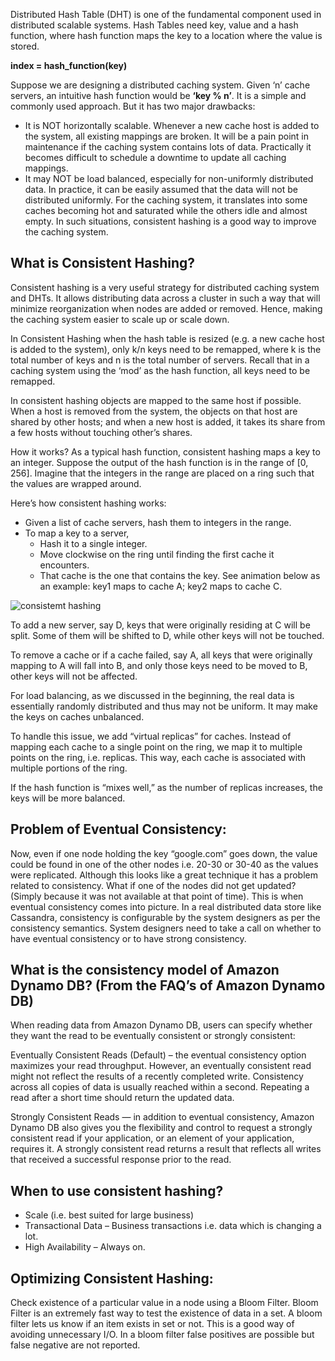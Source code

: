 Distributed Hash Table (DHT) is one of the fundamental component used in distributed scalable systems. Hash Tables need key, value and a hash function, where hash function maps the key to a location where the value is stored.

**index = hash_function(key)**

Suppose we are designing a distributed caching system. Given ‘n’ cache servers, an intuitive hash function 
would be **‘key % n’**. It is a simple and commonly used approach. But it has two major drawbacks:

* It is NOT horizontally scalable. Whenever a new cache host is added to the system, all existing mappings are broken. It will be a pain point in maintenance if the caching system contains lots of data. Practically it becomes difficult to schedule a downtime to update all caching mappings.
* It may NOT be load balanced, especially for non-uniformly distributed data. In practice, it can be easily assumed that the data will not be distributed uniformly. For the caching system, it translates into some caches becoming hot and saturated while the others idle and almost empty.
In such situations, consistent hashing is a good way to improve the caching system.

## What is Consistent Hashing?
Consistent hashing is a very useful strategy for distributed caching system and DHTs. It allows distributing data across a cluster in such a way that will minimize reorganization when nodes are added or removed. Hence, making the caching system easier to scale up or scale down.

In Consistent Hashing when the hash table is resized (e.g. a new cache host is added to the system), only k/n keys need to be remapped, where k is the total number of keys and n is the total number of servers. Recall that in a caching system using the ‘mod’ as the hash function, all keys need to be remapped.

In consistent hashing objects are mapped to the same host if possible. When a host is removed from the system, the objects on that host are shared by other hosts; and when a new host is added, it takes its share from a few hosts without touching other’s shares.

How it works?
As a typical hash function, consistent hashing maps a key to an integer. Suppose the output of the hash function is in the range of [0, 256]. Imagine that the integers in the range are placed on a ring such that the values are wrapped around.

Here’s how consistent hashing works:

* Given a list of cache servers, hash them to integers in the range.
* To map a key to a server,
    * Hash it to a single integer.
    * Move clockwise on the ring until finding the first cache it encounters.
    * That cache is the one that contains the key. See animation below as an example: key1 maps to cache A; key2 maps to cache C.

![consistemt hashing](https://user-images.githubusercontent.com/6800366/37410286-4c6e7412-27c6-11e8-898e-7034b3a29063.PNG)

To add a new server, say D, keys that were originally residing at C will be split. Some of them will be shifted to D, while other keys will not be touched.

To remove a cache or if a cache failed, say A, all keys that were originally mapping to A will fall into B, and only those keys need to be moved to B, other keys will not be affected.

For load balancing, as we discussed in the beginning, the real data is essentially randomly distributed and thus may not be uniform. It may make the keys on caches unbalanced.

To handle this issue, we add “virtual replicas” for caches. Instead of mapping each cache to a single point on the ring, we map it to multiple points on the ring, i.e. replicas. This way, each cache is associated with multiple portions of the ring.

If the hash function is “mixes well,” as the number of replicas increases, the keys will be more balanced.

## Problem of Eventual Consistency:

Now, even if one node holding the key “google.com” goes down, the value could be found in one of the other nodes i.e. 20-30 or 30-40 as the values were replicated. Although this looks like a great technique it has a problem related to consistency. What if one of the nodes did not get updated? (Simply because it was not available at that point of time). This is when eventual consistency comes into picture. In a real distributed data store like Cassandra, consistency is configurable by the system designers as per the consistency semantics. System designers need to take a call on whether to have eventual consistency or to have strong consistency.

## What is the consistency model of Amazon Dynamo DB? (From the FAQ’s of Amazon Dynamo DB)

When reading data from Amazon Dynamo DB, users can specify whether they want the read to be eventually consistent or strongly consistent:

Eventually Consistent Reads (Default) – the eventual consistency option maximizes your read throughput. However, an eventually consistent read might not reflect the results of a recently completed write. Consistency across all copies of data is usually reached within a second. Repeating a read after a short time should return the updated data.

Strongly Consistent Reads — in addition to eventual consistency, Amazon Dynamo DB also gives you the flexibility and control to request a strongly consistent read if your application, or an element of your application, requires it. A strongly consistent read returns a result that reflects all writes that received a successful response prior to the read.

## When to use consistent hashing?

* Scale (i.e. best suited for large business)
* Transactional Data – Business transactions i.e. data which is changing a lot.
* High Availability – Always on.

## Optimizing Consistent Hashing:

Check existence of a particular value in a node using a Bloom Filter. Bloom Filter is an extremely fast way to test the existence of data in a set. A bloom filter lets us know if an item exists in set or not. This is a good way of avoiding unnecessary I/O. In a bloom filter false positives are possible but false negative are not reported.
